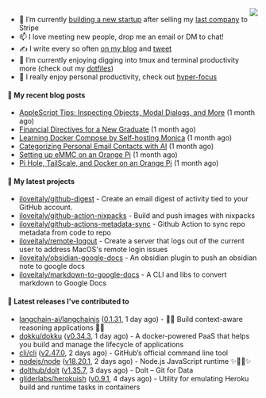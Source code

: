 <img align="right" src="https://github-readme-stats.vercel.app/api?username=iloveitaly&show_icons=true&text_color=718096&hide_title=true"/>

- 🔭 I’m currently [building a new startup](https://mikebian.co/bye-stripe-on-to-the-next-adventure/) after selling my [last company](https://suitesync.io) to Stripe
- 📫 I love meeting new people, drop me an email or DM to chat!
- ✍️ I write every so often [on my blog](http://mikebian.co/) and [tweet](https://twitter.com/mike_bianco)
- 🌱 I’m currently enjoying digging into tmux and terminal productivity more (check out my [dotfiles](https://github.com/iloveitaly/dotfiles))
- 💬 I really enjoy personal productivity, check out [hyper-focus](https://github.com/iloveitaly/hyper-focus)

#### 📜 My recent blog posts


- [AppleScript Tips: Inspecting Objects, Modal Dialogs, and More](https://mikebian.co/applescript-tips-inspecting-objects-modal-dialogs-and-more/) (1 month ago)
- [Financial Directives for a New Graduate](https://mikebian.co/financial-directives-for-a-new-graduate/) (1 month ago)
- [Learning Docker Compose by Self-hosting Monica](https://mikebian.co/learning-docker-compose-by-self-hosting-monica/) (1 month ago)
- [Categorizing Personal Email Contacts with AI](https://mikebian.co/categorizing-personal-email-contacts-with-ai/) (1 month ago)
- [Setting up eMMC on an Orange Pi](https://mikebian.co/setting-up-emmc-on-an-orange-pi/) (1 month ago)
- [Pi Hole, TailScale, and Docker on an Orange Pi](https://mikebian.co/pi-hole-tailscale-and-docker-on-an-orange-pi/) (1 month ago)

#### 🌱 My latest projects


- [iloveitaly/github-digest](https://github.com/iloveitaly/github-digest) - Create an email digest of activity tied to your GitHub account.
- [iloveitaly/github-action-nixpacks](https://github.com/iloveitaly/github-action-nixpacks) - Build and push images with nixpacks
- [iloveitaly/github-actions-metadata-sync](https://github.com/iloveitaly/github-actions-metadata-sync) - Github Action to sync repo metadata from code to repo
- [iloveitaly/remote-logout](https://github.com/iloveitaly/remote-logout) - Create a server that logs out of the current user to address MacOS&#39;s remote login issues
- [iloveitaly/obsidian-google-docs](https://github.com/iloveitaly/obsidian-google-docs) - An obsidian plugin to push an obsidian note to google docs
- [iloveitaly/markdown-to-google-docs](https://github.com/iloveitaly/markdown-to-google-docs) - A CLI and libs to convert markdown to Google Docs

#### 🔭 Latest releases I've contributed to


- [langchain-ai/langchainjs](https://github.com/langchain-ai/langchainjs) ([0.1.31](https://github.com/langchain-ai/langchainjs/releases/tag/0.1.31), 1 day ago) - 🦜🔗 Build context-aware reasoning applications 🦜🔗
- [dokku/dokku](https://github.com/dokku/dokku) ([v0.34.3](https://github.com/dokku/dokku/releases/tag/v0.34.3), 1 day ago) - A docker-powered PaaS that helps you build and manage the lifecycle of applications
- [cli/cli](https://github.com/cli/cli) ([v2.47.0](https://github.com/cli/cli/releases/tag/v2.47.0), 2 days ago) - GitHub’s official command line tool
- [nodejs/node](https://github.com/nodejs/node) ([v18.20.1](https://github.com/nodejs/node/releases/tag/v18.20.1), 2 days ago) - Node.js JavaScript runtime ✨🐢🚀✨
- [dolthub/dolt](https://github.com/dolthub/dolt) ([v1.35.7](https://github.com/dolthub/dolt/releases/tag/v1.35.7), 3 days ago) - Dolt – Git for Data
- [gliderlabs/herokuish](https://github.com/gliderlabs/herokuish) ([v0.9.1](https://github.com/gliderlabs/herokuish/releases/tag/v0.9.1), 4 days ago) - Utility for emulating Heroku build and runtime tasks in containers
